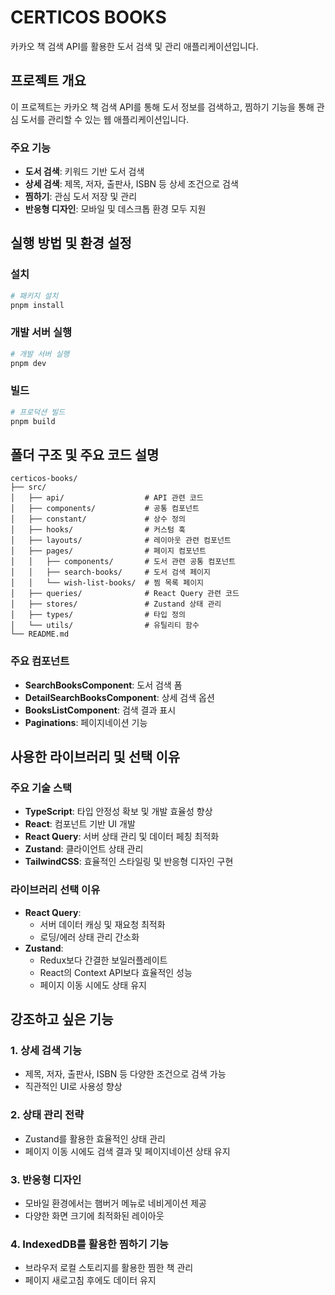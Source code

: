 # CERTICOS BOOKS

카카오 책 검색 API를 활용한 도서 검색 및 관리 애플리케이션입니다.

## 프로젝트 개요

이 프로젝트는 카카오 책 검색 API를 통해 도서 정보를 검색하고, 찜하기 기능을 통해 관심 도서를 관리할 수 있는 웹 애플리케이션입니다.

### 주요 기능

- **도서 검색**: 키워드 기반 도서 검색
- **상세 검색**: 제목, 저자, 출판사, ISBN 등 상세 조건으로 검색
- **찜하기**: 관심 도서 저장 및 관리
- **반응형 디자인**: 모바일 및 데스크톱 환경 모두 지원

## 실행 방법 및 환경 설정

### 설치

```bash
# 패키지 설치
pnpm install
```

### 개발 서버 실행

```bash
# 개발 서버 실행
pnpm dev
```

### 빌드

```bash
# 프로덕션 빌드
pnpm build
```

## 폴더 구조 및 주요 코드 설명

```
certicos-books/
├── src/
│   ├── api/                  # API 관련 코드
│   ├── components/           # 공통 컴포넌트
│   ├── constant/             # 상수 정의
│   ├── hooks/                # 커스텀 훅
│   ├── layouts/              # 레이아웃 관련 컴포넌트
│   ├── pages/                # 페이지 컴포넌트
│   │   ├── components/       # 도서 관련 공통 컴포넌트
│   │   ├── search-books/     # 도서 검색 페이지
│   │   └── wish-list-books/  # 찜 목록 페이지
│   ├── queries/              # React Query 관련 코드
│   ├── stores/               # Zustand 상태 관리
│   ├── types/                # 타입 정의
│   └── utils/                # 유틸리티 함수
└── README.md
```

### 주요 컴포넌트

- **SearchBooksComponent**: 도서 검색 폼
- **DetailSearchBooksComponent**: 상세 검색 옵션
- **BooksListComponent**: 검색 결과 표시
- **Paginations**: 페이지네이션 기능

## 사용한 라이브러리 및 선택 이유

### 주요 기술 스택

- **TypeScript**: 타입 안정성 확보 및 개발 효율성 향상
- **React**: 컴포넌트 기반 UI 개발
- **React Query**: 서버 상태 관리 및 데이터 페칭 최적화
- **Zustand**: 클라이언트 상태 관리
- **TailwindCSS**: 효율적인 스타일링 및 반응형 디자인 구현

### 라이브러리 선택 이유

- **React Query**:
  - 서버 데이터 캐싱 및 재요청 최적화
  - 로딩/에러 상태 관리 간소화
- **Zustand**:
  - Redux보다 간결한 보일러플레이트
  - React의 Context API보다 효율적인 성능
  - 페이지 이동 시에도 상태 유지

## 강조하고 싶은 기능

### 1. 상세 검색 기능

- 제목, 저자, 출판사, ISBN 등 다양한 조건으로 검색 가능
- 직관적인 UI로 사용성 향상

### 2. 상태 관리 전략

- Zustand를 활용한 효율적인 상태 관리
- 페이지 이동 시에도 검색 결과 및 페이지네이션 상태 유지

### 3. 반응형 디자인

- 모바일 환경에서는 햄버거 메뉴로 네비게이션 제공
- 다양한 화면 크기에 최적화된 레이아웃

### 4. IndexedDB를 활용한 찜하기 기능

- 브라우저 로컬 스토리지를 활용한 찜한 책 관리
- 페이지 새로고침 후에도 데이터 유지
